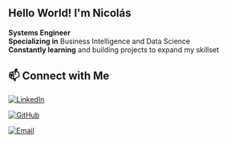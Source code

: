 ## Hello World! I'm Nicolás
**Systems Engineer**  
**Specializing in** Business Intelligence and Data Science  
**Constantly learning** and building projects to expand my skillset   

## 📫 Connect with Me

[![LinkedIn](https://img.shields.io/badge/LinkedIn-Connect_Professionally-0077B5?style=for-the-badge&logo=linkedin&logoColor=white)](https://linkedin.com/in/nicolas-fierro-13279518b/)

[![GitHub](https://img.shields.io/badge/GitHub-Follow_my_Work-181717?style=for-the-badge&logo=github&logoColor=white)](https://github.com/nicolasf96)

[![Email](https://img.shields.io/badge/Email-Contact_Me-D14836?style=for-the-badge&logo=gmail&logoColor=white)](mailto:nicofierro1@gmail.com)
    
